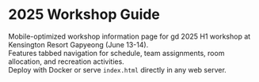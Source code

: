 # 2025 Workshop Guide

Mobile-optimized workshop information page for gd 2025 H1 workshop at Kensington Resort Gapyeong (June 13-14).  
Features tabbed navigation for schedule, team assignments, room allocation, and recreation activities.  
Deploy with Docker or serve `index.html` directly in any web server.
